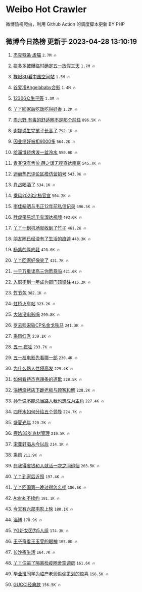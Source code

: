 # Weibo Hot Crawler 



微博热榜爬虫，利用 Github Action 的调度脚本更新 BY PHP 


## 微博今日热榜 更新于 2023-04-28 13:10:19 
1. [杰克辣条 虐猫](https://s.weibo.com/weibo?q=%E6%9D%B0%E5%85%8B%E8%BE%A3%E6%9D%A1%20%E8%99%90%E7%8C%AB&t=31&band_rank=1&Refer=top) `2.7M 🔥` 

1. [拼多多被曝临时确定五一放假三天](https://s.weibo.com/weibo?q=%23%E6%8B%BC%E5%A4%9A%E5%A4%9A%E8%A2%AB%E6%9B%9D%E4%B8%B4%E6%97%B6%E7%A1%AE%E5%AE%9A%E4%BA%94%E4%B8%80%E6%94%BE%E5%81%87%E4%B8%89%E5%A4%A9%23&t=31&band_rank=2&Refer=top) `1.7M 🔥` 

1. [裸眼3D看中国空间站](https://s.weibo.com/weibo?q=%23%E8%A3%B8%E7%9C%BC3D%E7%9C%8B%E4%B8%AD%E5%9B%BD%E7%A9%BA%E9%97%B4%E7%AB%99%23&t=31&band_rank=3&Refer=top) `1.5M 🔥` 

1. [谷爱凌Angelababy合影](https://s.weibo.com/weibo?q=%23%E8%B0%B7%E7%88%B1%E5%87%8CAngelababy%E5%90%88%E5%BD%B1%23&t=31&band_rank=4&Refer=top) `1.4M 🔥` 

1. [12306众生平等](https://s.weibo.com/weibo?q=12306%E4%BC%97%E7%94%9F%E5%B9%B3%E7%AD%89&t=31&band_rank=5&Refer=top) `1.3M 🔥` 

1. [丫丫回家后吃饭吃得好香](https://s.weibo.com/weibo?q=%23%E4%B8%AB%E4%B8%AB%E5%9B%9E%E5%AE%B6%E5%90%8E%E5%90%83%E9%A5%AD%E5%90%83%E5%BE%97%E5%A5%BD%E9%A6%99%23&t=31&band_rank=6&Refer=top) `1.2M 🔥` 

1. [周六野 有毒的舒适圈不是那个前任](https://s.weibo.com/weibo?q=%E5%91%A8%E5%85%AD%E9%87%8E%20%E6%9C%89%E6%AF%92%E7%9A%84%E8%88%92%E9%80%82%E5%9C%88%E4%B8%8D%E6%98%AF%E9%82%A3%E4%B8%AA%E5%89%8D%E4%BB%BB&t=31&band_rank=7&Refer=top) `896.5K 🔥` 

1. [谢娜说生完孩子长高了](https://s.weibo.com/weibo?q=%23%E8%B0%A2%E5%A8%9C%E8%AF%B4%E7%94%9F%E5%AE%8C%E5%AD%A9%E5%AD%90%E9%95%BF%E9%AB%98%E4%BA%86%23&t=31&band_rank=8&Refer=top) `792.1K 🔥` 

1. [因业绩好被扣9000多](https://s.weibo.com/weibo?q=%23%E5%9B%A0%E4%B8%9A%E7%BB%A9%E5%A5%BD%E8%A2%AB%E6%89%A39000%E5%A4%9A%23&t=31&band_rank=9&Refer=top) `564.2K 🔥` 

1. [给淄博烧烤泼一盆冷水](https://s.weibo.com/weibo?q=%23%E7%BB%99%E6%B7%84%E5%8D%9A%E7%83%A7%E7%83%A4%E6%B3%BC%E4%B8%80%E7%9B%86%E5%86%B7%E6%B0%B4%23&t=31&band_rank=10&Refer=top) `550.6K 🔥` 

1. [青春没有售价 薛之谦无座直达南京](https://s.weibo.com/weibo?q=%E9%9D%92%E6%98%A5%E6%B2%A1%E6%9C%89%E5%94%AE%E4%BB%B7%20%E8%96%9B%E4%B9%8B%E8%B0%A6%E6%97%A0%E5%BA%A7%E7%9B%B4%E8%BE%BE%E5%8D%97%E4%BA%AC&t=31&band_rank=11&Refer=top) `545.7K 🔥` 

1. [迪丽热巴评论区模仿营销号](https://s.weibo.com/weibo?q=%23%E8%BF%AA%E4%B8%BD%E7%83%AD%E5%B7%B4%E8%AF%84%E8%AE%BA%E5%8C%BA%E6%A8%A1%E4%BB%BF%E8%90%A5%E9%94%80%E5%8F%B7%23&t=31&band_rank=12&Refer=top) `543.9K 🔥` 

1. [肖战喝酒了](https://s.weibo.com/weibo?q=%23%E8%82%96%E6%88%98%E5%96%9D%E9%85%92%E4%BA%86%23&t=31&band_rank=13&Refer=top) `534.1K 🔥` 

1. [乘风2023定档官宣](https://s.weibo.com/weibo?q=%23%E4%B9%98%E9%A3%8E2023%E5%AE%9A%E6%A1%A3%E5%AE%98%E5%AE%A3%23&t=31&band_rank=14&Refer=top) `504.2K 🔥` 

1. [李佳航晒与韦正12年前私信记录](https://s.weibo.com/weibo?q=%23%E6%9D%8E%E4%BD%B3%E8%88%AA%E6%99%92%E4%B8%8E%E9%9F%A6%E6%AD%A312%E5%B9%B4%E5%89%8D%E7%A7%81%E4%BF%A1%E8%AE%B0%E5%BD%95%23&t=31&band_rank=15&Refer=top) `496.5K 🔥` 

1. [胖虎带易烊千玺溜达视频](https://s.weibo.com/weibo?q=%23%E8%83%96%E8%99%8E%E5%B8%A6%E6%98%93%E7%83%8A%E5%8D%83%E7%8E%BA%E6%BA%9C%E8%BE%BE%E8%A7%86%E9%A2%91%23&t=31&band_rank=16&Refer=top) `493.6K 🔥` 

1. [丫丫一到机场就收到了竹子](https://s.weibo.com/weibo?q=%23%E4%B8%AB%E4%B8%AB%E4%B8%80%E5%88%B0%E6%9C%BA%E5%9C%BA%E5%B0%B1%E6%94%B6%E5%88%B0%E4%BA%86%E7%AB%B9%E5%AD%90%23&t=31&band_rank=17&Refer=top) `461.2K 🔥` 

1. [朋友圈已经没有了生活的痕迹](https://s.weibo.com/weibo?q=%23%E6%9C%8B%E5%8F%8B%E5%9C%88%E5%B7%B2%E7%BB%8F%E6%B2%A1%E6%9C%89%E4%BA%86%E7%94%9F%E6%B4%BB%E7%9A%84%E7%97%95%E8%BF%B9%23&t=31&band_rank=18&Refer=top) `448.3K 🔥` 

1. [杨紫的厚底鞋](https://s.weibo.com/weibo?q=%23%E6%9D%A8%E7%B4%AB%E7%9A%84%E5%8E%9A%E5%BA%95%E9%9E%8B%23&t=31&band_rank=19&Refer=top) `428.0K 🔥` 

1. [丫丫回家好像笑了](https://s.weibo.com/weibo?q=%23%E4%B8%AB%E4%B8%AB%E5%9B%9E%E5%AE%B6%E5%A5%BD%E5%83%8F%E7%AC%91%E4%BA%86%23&t=31&band_rank=20&Refer=top) `421.7K 🔥` 

1. [一千万重读高三你愿意吗](https://s.weibo.com/weibo?q=%23%E4%B8%80%E5%8D%83%E4%B8%87%E9%87%8D%E8%AF%BB%E9%AB%98%E4%B8%89%E4%BD%A0%E6%84%BF%E6%84%8F%E5%90%97%23&t=31&band_rank=21&Refer=top) `421.6K 🔥` 

1. [入职不到一年成为部门顶梁柱](https://s.weibo.com/weibo?q=%23%E5%85%A5%E8%81%8C%E4%B8%8D%E5%88%B0%E4%B8%80%E5%B9%B4%E6%88%90%E4%B8%BA%E9%83%A8%E9%97%A8%E9%A1%B6%E6%A2%81%E6%9F%B1%23&t=31&band_rank=22&Refer=top) `415.3K 🔥` 

1. [竹节包](https://s.weibo.com/weibo?q=%E7%AB%B9%E8%8A%82%E5%8C%85&t=31&band_rank=23&Refer=top) `382.1K 🔥` 

1. [虹桥火车站](https://s.weibo.com/weibo?q=%E8%99%B9%E6%A1%A5%E7%81%AB%E8%BD%A6%E7%AB%99&t=31&band_rank=24&Refer=top) `323.2K 🔥` 

1. [大陆没电影吗](https://s.weibo.com/weibo?q=%E5%A4%A7%E9%99%86%E6%B2%A1%E7%94%B5%E5%BD%B1%E5%90%97&t=31&band_rank=25&Refer=top) `299.8K 🔥` 

1. [罗云熙宋轶CP名金戈铁马](https://s.weibo.com/weibo?q=%23%E7%BD%97%E4%BA%91%E7%86%99%E5%AE%8B%E8%BD%B6CP%E5%90%8D%E9%87%91%E6%88%88%E9%93%81%E9%A9%AC%23&t=31&band_rank=26&Refer=top) `241.3K 🔥` 

1. [乘风红秀](https://s.weibo.com/weibo?q=%23%E4%B9%98%E9%A3%8E%E7%BA%A2%E7%A7%80%23&t=31&band_rank=27&Refer=top) `239.1K 🔥` 

1. [五一 疯狂](https://s.weibo.com/weibo?q=%E4%BA%94%E4%B8%80%20%E7%96%AF%E7%8B%82&t=31&band_rank=28&Refer=top) `233.7K 🔥` 

1. [五一档电影先看哪一部](https://s.weibo.com/weibo?q=%23%E4%BA%94%E4%B8%80%E6%A1%A3%E7%94%B5%E5%BD%B1%E5%85%88%E7%9C%8B%E5%93%AA%E4%B8%80%E9%83%A8%23&t=31&band_rank=29&Refer=top) `230.4K 🔥` 

1. [为什么熟人性侵高发](https://s.weibo.com/weibo?q=%23%E4%B8%BA%E4%BB%80%E4%B9%88%E7%86%9F%E4%BA%BA%E6%80%A7%E4%BE%B5%E9%AB%98%E5%8F%91%23&t=31&band_rank=30&Refer=top) `229.4K 🔥` 

1. [如何看待杰克辣条的道歉](https://s.weibo.com/weibo?q=%23%E5%A6%82%E4%BD%95%E7%9C%8B%E5%BE%85%E6%9D%B0%E5%85%8B%E8%BE%A3%E6%9D%A1%E7%9A%84%E9%81%93%E6%AD%89%23&t=31&band_rank=31&Refer=top) `228.5K 🔥` 

1. [淄博烧烤店下跪老板与顾客和解](https://s.weibo.com/weibo?q=%23%E6%B7%84%E5%8D%9A%E7%83%A7%E7%83%A4%E5%BA%97%E4%B8%8B%E8%B7%AA%E8%80%81%E6%9D%BF%E4%B8%8E%E9%A1%BE%E5%AE%A2%E5%92%8C%E8%A7%A3%23&t=31&band_rank=32&Refer=top) `228.2K 🔥` 

1. [孙千说不能总当路人我也想成为主角](https://s.weibo.com/weibo?q=%23%E5%AD%99%E5%8D%83%E8%AF%B4%E4%B8%8D%E8%83%BD%E6%80%BB%E5%BD%93%E8%B7%AF%E4%BA%BA%E6%88%91%E4%B9%9F%E6%83%B3%E6%88%90%E4%B8%BA%E4%B8%BB%E8%A7%92%23&t=31&band_rank=33&Refer=top) `227.4K 🔥` 

1. [四杯水如何分给五个领导](https://s.weibo.com/weibo?q=%23%E5%9B%9B%E6%9D%AF%E6%B0%B4%E5%A6%82%E4%BD%95%E5%88%86%E7%BB%99%E4%BA%94%E4%B8%AA%E9%A2%86%E5%AF%BC%23&t=31&band_rank=34&Refer=top) `224.7K 🔥` 

1. [盛夏光年](https://s.weibo.com/weibo?q=%E7%9B%9B%E5%A4%8F%E5%85%89%E5%B9%B4&t=31&band_rank=35&Refer=top) `220.2K 🔥` 

1. [鹿晗33岁身材管理](https://s.weibo.com/weibo?q=%23%E9%B9%BF%E6%99%9733%E5%B2%81%E8%BA%AB%E6%9D%90%E7%AE%A1%E7%90%86%23&t=31&band_rank=36&Refer=top) `219.5K 🔥` 

1. [宋亚轩唱从今以后](https://s.weibo.com/weibo?q=%23%E5%AE%8B%E4%BA%9A%E8%BD%A9%E5%94%B1%E4%BB%8E%E4%BB%8A%E4%BB%A5%E5%90%8E%23&t=31&band_rank=37&Refer=top) `214.1K 🔥` 

1. [乘风](https://s.weibo.com/weibo?q=%E4%B9%98%E9%A3%8E&t=31&band_rank=38&Refer=top) `211.9K 🔥` 

1. [在我得省钱和人就活一次之间徘徊](https://s.weibo.com/weibo?q=%E5%9C%A8%E6%88%91%E5%BE%97%E7%9C%81%E9%92%B1%E5%92%8C%E4%BA%BA%E5%B0%B1%E6%B4%BB%E4%B8%80%E6%AC%A1%E4%B9%8B%E9%97%B4%E5%BE%98%E5%BE%8A&t=31&band_rank=39&Refer=top) `203.5K 🔥` 

1. [丫丫到家后近照](https://s.weibo.com/weibo?q=%23%E4%B8%AB%E4%B8%AB%E5%88%B0%E5%AE%B6%E5%90%8E%E8%BF%91%E7%85%A7%23&t=31&band_rank=40&Refer=top) `197.4K 🔥` 

1. [丫丫回国第一晚过得怎么样](https://s.weibo.com/weibo?q=%23%E4%B8%AB%E4%B8%AB%E5%9B%9E%E5%9B%BD%E7%AC%AC%E4%B8%80%E6%99%9A%E8%BF%87%E5%BE%97%E6%80%8E%E4%B9%88%E6%A0%B7%23&t=31&band_rank=41&Refer=top) `186.6K 🔥` 

1. [Apink 不续约](https://s.weibo.com/weibo?q=Apink%20%E4%B8%8D%E7%BB%AD%E7%BA%A6&t=31&band_rank=42&Refer=top) `181.1K 🔥` 

1. [今天有六部电影上映](https://s.weibo.com/weibo?q=%23%E4%BB%8A%E5%A4%A9%E6%9C%89%E5%85%AD%E9%83%A8%E7%94%B5%E5%BD%B1%E4%B8%8A%E6%98%A0%23&t=31&band_rank=43&Refer=top) `180.1K 🔥` 

1. [淄博](https://s.weibo.com/weibo?q=%E6%B7%84%E5%8D%9A&t=31&band_rank=44&Refer=top) `178.9K 🔥` 

1. [YG新女团为5人组](https://s.weibo.com/weibo?q=%23YG%E6%96%B0%E5%A5%B3%E5%9B%A2%E4%B8%BA5%E4%BA%BA%E7%BB%84%23&t=31&band_rank=45&Refer=top) `174.3K 🔥` 

1. [王子奇看王玉雯的眼神](https://s.weibo.com/weibo?q=%23%E7%8E%8B%E5%AD%90%E5%A5%87%E7%9C%8B%E7%8E%8B%E7%8E%89%E9%9B%AF%E7%9A%84%E7%9C%BC%E7%A5%9E%23&t=31&band_rank=46&Refer=top) `165.0K 🔥` 

1. [长沙夜生活](https://s.weibo.com/weibo?q=%E9%95%BF%E6%B2%99%E5%A4%9C%E7%94%9F%E6%B4%BB&t=31&band_rank=47&Refer=top) `164.7K 🔥` 

1. [丫丫住进了隔离检疫圈舍空调房](https://s.weibo.com/weibo?q=%23%E4%B8%AB%E4%B8%AB%E4%BD%8F%E8%BF%9B%E4%BA%86%E9%9A%94%E7%A6%BB%E6%A3%80%E7%96%AB%E5%9C%88%E8%88%8D%E7%A9%BA%E8%B0%83%E6%88%BF%23&t=31&band_rank=48&Refer=top) `161.6K 🔥` 

1. [毕业班同学为临产老师偷偷策划的惊喜](https://s.weibo.com/weibo?q=%23%E6%AF%95%E4%B8%9A%E7%8F%AD%E5%90%8C%E5%AD%A6%E4%B8%BA%E4%B8%B4%E4%BA%A7%E8%80%81%E5%B8%88%E5%81%B7%E5%81%B7%E7%AD%96%E5%88%92%E7%9A%84%E6%83%8A%E5%96%9C%23&t=31&band_rank=49&Refer=top) `156.5K 🔥` 

1. [GUCCI经典款](https://s.weibo.com/weibo?q=GUCCI%E7%BB%8F%E5%85%B8%E6%AC%BE&t=31&band_rank=50&Refer=top) `156.5K 🔥` 

